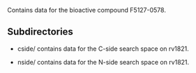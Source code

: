 Contains data for the bioactive compound F5127-0578.

## Subdirectories

- cside/ contains data for the C-side search space on rv1821.

- nside/ contains data for the N-side search space on rv1821.

